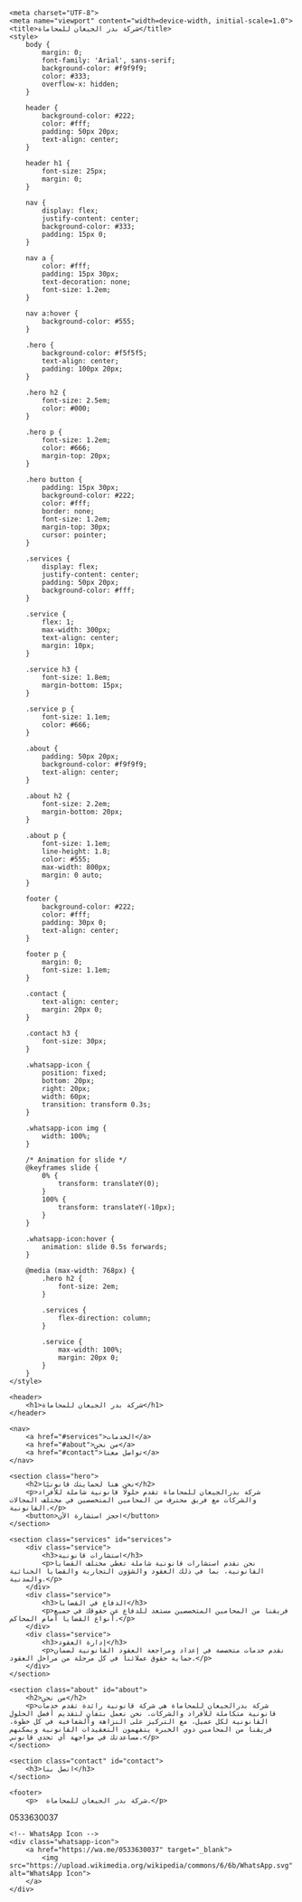 
<html lang="ar">

    <meta charset="UTF-8">
    <meta name="viewport" content="width=device-width, initial-scale=1.0">
    <title>شركة بدر الجيعان للمحاماة</title>
    <style>
        body {
            margin: 0;
            font-family: 'Arial', sans-serif;
            background-color: #f9f9f9;
            color: #333;
            overflow-x: hidden;
        }

        header {
            background-color: #222;
            color: #fff;
            padding: 50px 20px;
            text-align: center;
        }

        header h1 {
            font-size: 25px;
            margin: 0;
        }

        nav {
            display: flex;
            justify-content: center;
            background-color: #333;
            padding: 15px 0;
        }

        nav a {
            color: #fff;
            padding: 15px 30px;
            text-decoration: none;
            font-size: 1.2em;
        }

        nav a:hover {
            background-color: #555;
        }

        .hero {
            background-color: #f5f5f5;
            text-align: center;
            padding: 100px 20px;
        }

        .hero h2 {
            font-size: 2.5em;
            color: #000;
        }

        .hero p {
            font-size: 1.2em;
            color: #666;
            margin-top: 20px;
        }

        .hero button {
            padding: 15px 30px;
            background-color: #222;
            color: #fff;
            border: none;
            font-size: 1.2em;
            margin-top: 30px;
            cursor: pointer;
        }

        .services {
            display: flex;
            justify-content: center;
            padding: 50px 20px;
            background-color: #fff;
        }

        .service {
            flex: 1;
            max-width: 300px;
            text-align: center;
            margin: 10px;
        }

        .service h3 {
            font-size: 1.8em;
            margin-bottom: 15px;
        }

        .service p {
            font-size: 1.1em;
            color: #666;
        }

        .about {
            padding: 50px 20px;
            background-color: #f9f9f9;
            text-align: center;
        }

        .about h2 {
            font-size: 2.2em;
            margin-bottom: 20px;
        }

        .about p {
            font-size: 1.1em;
            line-height: 1.8;
            color: #555;
            max-width: 800px;
            margin: 0 auto;
        }

        footer {
            background-color: #222;
            color: #fff;
            padding: 30px 0;
            text-align: center;
        }

        footer p {
            margin: 0;
            font-size: 1.1em;
        }

        .contact {
            text-align: center;
            margin: 20px 0;
        }

        .contact h3 {
            font-size: 30px;
        }

        .whatsapp-icon {
            position: fixed;
            bottom: 20px;
            right: 20px;
            width: 60px;
            transition: transform 0.3s;
        }

        .whatsapp-icon img {
            width: 100%;
        }

        /* Animation for slide */
        @keyframes slide {
            0% {
                transform: translateY(0);
            }
            100% {
                transform: translateY(-10px);
            }
        }

        .whatsapp-icon:hover {
            animation: slide 0.5s forwards;
        }

        @media (max-width: 768px) {
            .hero h2 {
                font-size: 2em;
            }

            .services {
                flex-direction: column;
            }

            .service {
                max-width: 100%;
                margin: 20px 0;
            }
        }
    </style>
</head>
<body>

    <header>
        <h1>شركة بدر الجيعان للمحاماة</h1>
    </header>

    <nav>
        <a href="#services">الخدمات</a>
        <a href="#about">من نحن</a>
        <a href="#contact">تواصل معنا</a>
    </nav>

    <section class="hero">
        <h2>نحن هنا لحمايتك قانونيًا</h2>
        <p>شركة بدرالجيعان للمحاماة تقدم حلولًا قانونية شاملة للأفراد والشركات مع فريق محترف من المحامين المتخصصين في مختلف المجالات القانونية.</p>
        <button>احجز استشارة الآن</button>
    </section>

    <section class="services" id="services">
        <div class="service">
            <h3>استشارات قانونية</h3>
            <p>نحن نقدم استشارات قانونية شاملة تغطي مختلف القضايا القانونية، بما في ذلك العقود والشؤون التجارية والقضايا الجنائية والمدنية.</p>
        </div>
        <div class="service">
            <h3>الدفاع في القضايا</h3>
            <p>فريقنا من المحامين المتخصصين مستعد للدفاع عن حقوقك في جميع أنواع القضايا أمام المحاكم.</p>
        </div>
        <div class="service">
            <h3>إدارة العقود</h3>
            <p>نقدم خدمات متخصصة في إعداد ومراجعة العقود القانونية لضمان حماية حقوق عملائنا في كل مرحلة من مراحل العقود.</p>
        </div>
    </section>

    <section class="about" id="about">
        <h2>من نحن</h2>
        <p>شركة بدرالجيعان للمحاماة هي شركة قانونية رائدة تقدم خدمات قانونية متكاملة للأفراد والشركات. نحن نعمل بتفانٍ لتقديم أفضل الحلول القانونية لكل عميل، مع التركيز على النزاهة والشفافية في كل خطوة. فريقنا من المحامين ذوي الخبرة يتفهمون التعقيدات القانونية ويمكنهم مساعدتك في مواجهة أي تحدي قانوني.</p>
    </section>

    <section class="contact" id="contact">
        <h3>اتصل بنا</h3>
    </section>

    <footer>
        <p>  شركة بدر الجيعان للمحاماة.</p> 
<p> 0533630037 </p> 
    </footer>

    <!-- WhatsApp Icon -->
    <div class="whatsapp-icon">
        <a href="https://wa.me/0533630037" target="_blank">
            <img src="https://upload.wikimedia.org/wikipedia/commons/6/6b/WhatsApp.svg" alt="WhatsApp Icon">
        </a>
    </div>

</body>
</html>
